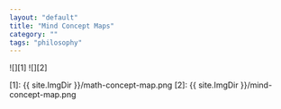 ```yaml
---
layout: "default"
title: "Mind Concept Maps"
category: ""
tags: "philosophy"
---
```


![][1]
![][2]

[1]: {{ site.ImgDir }}/math-concept-map.png
[2]: {{ site.ImgDir }}/mind-concept-map.png